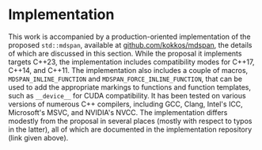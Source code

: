 
Implementation
==============

This work is accompanied by a production-oriented implementation of the proposed `std::mdspan`, available at [github.com/kokkos/mdspan](https://github.com/kokkos/mdspan), the details of which are discussed in this section.
While the proposal it implements targets C++23, the implementation includes compatibility modes for C++17, C++14, and C++11.
The implementation also includes a couple of macros, `MDSPAN_INLINE_FUNCTION` and `MDSPAN_FORCE_INLINE_FUNCTION`, that can be used to add the appropriate markings to functions and function templates, such as `__device__` for CUDA compatibility.
It has been tested on various versions of numerous C++ compilers, including GCC, Clang, Intel's ICC, Microsoft's MSVC, and NVIDIA's NVCC.
The implementation differs modestly from the proposal in several places (mostly with respect to typos in the latter), all of which are documented in the implementation repository (link given above).
